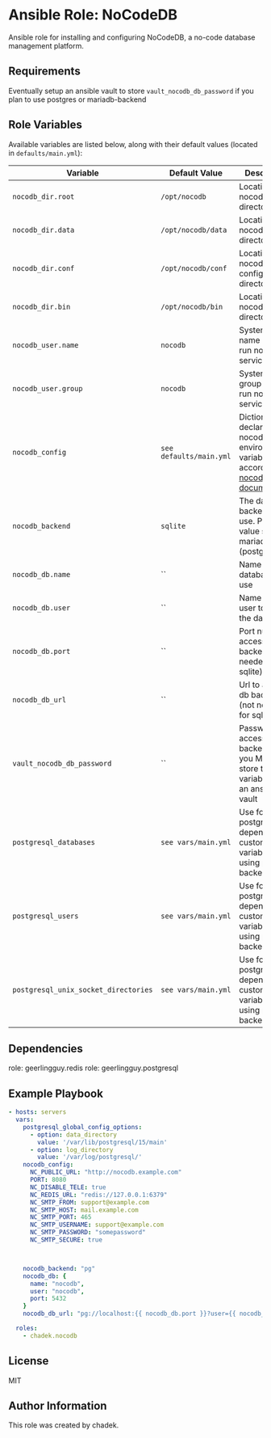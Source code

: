 # Ansible Role: NoCodeDB

Ansible role for installing and configuring NoCodeDB, a no-code database management platform.

## Requirements

Eventually setup an ansible vault to store `vault_nocodb_db_password` if you plan to use postgres or mariadb-backend 

## Role Variables

Available variables are listed below, along with their default values (located in `defaults/main.yml`):

| Variable                       | Default Value                  | Description                             |
| ------------------------------ | ------------------------------ | --------------------------------------- |
| `nocodb_dir.root`               | `/opt/nocodb`                        | Location of nocodb root directory    |
| `nocodb_dir.data`          | `/opt/nocodb/data`  | Location of nocodb data directory   |
| `nocodb_dir.conf`          | `/opt/nocodb/conf`  | Location of nocodb configuration directory   |
| `nocodb_dir.bin`          | `/opt/nocodb/bin`  | Location of nocodb binary directory   |
| `nocodb_user.name`           | `nocodb`                  | System user name use to run nocodb service |
| `nocodb_user.group`           | `nocodb`                  | System user group use to run nocodb service |
| `nocodb_config`        | `see defaults/main.yml`                        | Dictionnary to declare nocodb environnement variable according to [nocodb documentation](https://docs.nocodb.com/getting-started/environment-variables/)|
| `nocodb_backend`        | `sqlite`                        | The database backend to use. Possible value sqlite, mariadb, pg (postgres sql) |
| `nocodb_db.name`         | ``                          | Name of the database to use     |
| `nocodb_db.user`         | ``                          | Name of the user to access the database     |
| `nocodb_db.port`         | ``                          | Port number to access db backend (not needed for sqlite)    |
| `nocodb_db_url`    | ``                    | Url to access db backend (not needed for sqlite) |
| `vault_nocodb_db_password`       | ``                        | Password to access db backend /!\ you MUST store this variable into an ansible vault        |
| `postgresql_databases`       | `see vars/main.yml`             | Use for postgresql role dependency, custom this variable if using postgres backend     |
| `postgresql_users`       | `see vars/main.yml`             | Use for postgresql role dependency, custom this variable if using postgres backend     |
| `postgresql_unix_socket_directories`       | `see vars/main.yml`             | Use for postgresql role dependency, custom this variable if using postgres backend     |

## Dependencies

role: geerlingguy.redis
role: geerlingguy.postgresql

## Example Playbook

```yaml
- hosts: servers
  vars:
    postgresql_global_config_options:
      - option: data_directory
        value: '/var/lib/postgresql/15/main'
      - option: log_directory
        value: '/var/log/postgresql/'
    nocodb_config: 
      NC_PUBLIC_URL: "http://nocodb.example.com"
      PORT: 8080
      NC_DISABLE_TELE: true
      NC_REDIS_URL: "redis://127.0.0.1:6379"
      NC_SMTP_FROM: support@example.com
      NC_SMTP_HOST: mail.example.com
      NC_SMTP_PORT: 465
      NC_SMTP_USERNAME: support@example.com
      NC_SMTP_PASSWORD: "somepassword"
      NC_SMTP_SECURE: true



    nocodb_backend: "pg"
    nocodb_db: {
      name: "nocodb",
      user: "nocodb",
      port: 5432
    }
    nocodb_db_url: "pg://localhost:{{ nocodb_db.port }}?user={{ nocodb_db.user }}&password={{ vault_nocodb_db_password }}&d={{ nocodb_db.name }}"

  roles:
    - chadek.nocodb
```

## License

MIT

## Author Information

This role was created by chadek.
